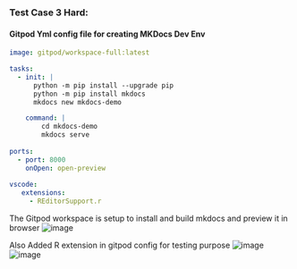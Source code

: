 ### Test Case 3 Hard:  

#### Gitpod Yml config file for creating MKDocs Dev Env 

```yml
image: gitpod/workspace-full:latest

tasks:
  - init: |
      python -m pip install --upgrade pip
      python -m pip install mkdocs
      mkdocs new mkdocs-demo

    command: |
        cd mkdocs-demo
        mkdocs serve
  
ports:
  - port: 8000
    onOpen: open-preview
    
vscode:
   extensions:
     - REditorSupport.r


```

The Gitpod workspace is setup to install and build mkdocs and preview it in browser
![image](https://github.com/StarTrooper08/r-dev-env-test/assets/72031540/c82d93e6-ae1d-4b3d-9641-adecf92bbf52)

Also Added R extension in gitpod config for testing purpose
![image](https://github.com/StarTrooper08/r-dev-env-test/assets/72031540/40738b57-3d32-4466-9468-f9a52fb504f9)
![image](https://github.com/StarTrooper08/r-dev-env-test/assets/72031540/80a82a05-4277-430d-b0f9-9430f1209390)

